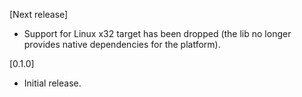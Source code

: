 [Next release]
- Support for Linux x32 target has been dropped (the lib no longer provides native dependencies for the platform).

[0.1.0]
- Initial release.